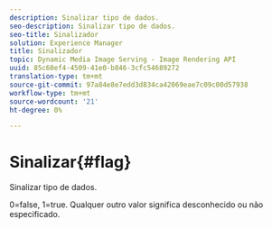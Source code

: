 ```yaml
---
description: Sinalizar tipo de dados.
seo-description: Sinalizar tipo de dados.
seo-title: Sinalizador
solution: Experience Manager
title: Sinalizador
topic: Dynamic Media Image Serving - Image Rendering API
uuid: 85c60ef4-4509-41e0-b846-3cfc54689272
translation-type: tm+mt
source-git-commit: 97a84e8e7edd3d834ca42069eae7c09c00d57938
workflow-type: tm+mt
source-wordcount: '21'
ht-degree: 0%

---
```



# Sinalizar{#flag}

Sinalizar tipo de dados.

0=false, 1=true. Qualquer outro valor significa desconhecido ou não especificado.
